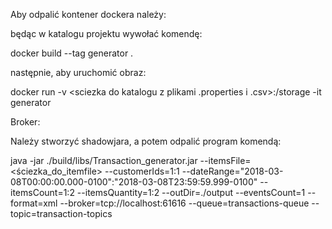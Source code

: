 Aby odpalić kontener dockera należy:

będąc w katalogu projektu wywołać komendę:

docker build --tag generator .

następnie, aby uruchomić obraz:

docker run -v <sciezka do katalogu z plikami .properties i .csv>:/storage -it generator


Broker:

Należy stworzyć shadowjara, a potem odpalić program komendą:

java -jar ./build/libs/Transaction_generator.jar --itemsFile=<ściezka_do_itemfile> --customerIds=1:1 --dateRange="2018-03-08T00:00:00.000-0100":"2018-03-08T23:59:59.999-0100" --itemsCount=1:2 --itemsQuantity=1:2 --outDir=./output --eventsCount=1 --format=xml --broker=tcp://localhost:61616 --queue=transactions-queue --topic=transaction-topics
